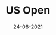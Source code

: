 ---
title: US Open
date:  24-08-2021
to_date: 12-09-2021
link: https://www.usopen.org/index.html
---